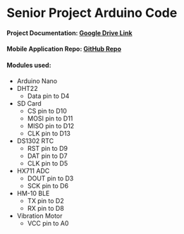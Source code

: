 # Senior Project Arduino Code

#### Project Documentation: [Google Drive Link](https://docs.google.com/document/d/1Vq_PW77hMy6vn6Jx4JdfSyP6wfg0bpcZ/edit?usp=sharing&ouid=105627572753947089080&rtpof=true&sd=true/)
#### Mobile Application Repo: [GitHub Repo](https://github.com/Khalil473/SeniorMobileApp)
#### Modules used:
- Arduino Nano
- DHT22
  - Data pin to D4
- SD Card
  - CS pin to D10
  - MOSI pin to D11
  - MISO pin to D12
  - CLK pin to D13
- DS1302 RTC
  - RST pin to D9
  - DAT pin to D7
  - CLK pin to D5
- HX711 ADC
  - DOUT pin to D3
  - SCK pin to D6
- HM-10 BLE
  - TX pin to D2
  - RX pin to D8
- Vibration Motor
  - VCC pin to A0



 
